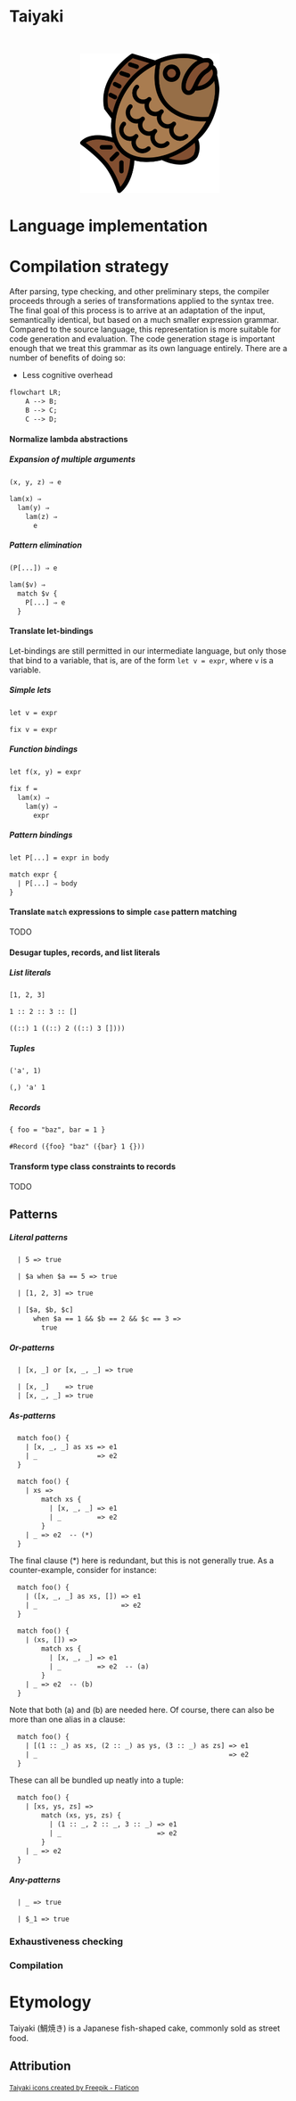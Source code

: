 # Taiyaki

<p>&nbsp;</p>
<p align="center">
  <img src="https://raw.githubusercontent.com/laserpants/area-51/dev/taiyaki/docs/taiyaki.png" width="250" />
</p>

# Language implementation

# Compilation strategy

After parsing, type checking, and other preliminary steps, the compiler
proceeds through a series of transformations applied to the syntax tree. The
final goal of this process is to arrive at an adaptation of the input,
semantically identical, but based on a much smaller expression grammar.
Compared to the source language, this representation is more suitable for code
generation and evaluation. The code generation stage is important enough that
we treat this grammar as its own language entirely. There are a number of
benefits of doing so:

- Less cognitive overhead

```mermaid
flowchart LR;
    A --> B;
    B --> C;
    C --> D;
```

#### Normalize lambda abstractions

##### Expansion of multiple arguments

```
(x, y, z) ⇒ e
```

```
lam(x) ⇒
  lam(y) ⇒
    lam(z) ⇒
      e
```

##### Pattern elimination

```
(P[...]) ⇒ e
```

```
lam($v) ⇒
  match $v {
    P[...] ⇒ e
  }
```

#### Translate let-bindings

Let-bindings are still permitted in our intermediate language, but only those
that bind to a variable, that is, are of the form `let v = expr`, where `v` is
a variable.

##### Simple lets

```
let v = expr
```

```
fix v = expr
```

##### Function bindings

```
let f(x, y) = expr
```

```
fix f =
  lam(x) ⇒
    lam(y) ⇒
      expr
```

##### Pattern bindings

```
let P[...] = expr in body
```

```
match expr {
  | P[...] ⇒ body
}
```

#### Translate `match` expressions to simple `case` pattern matching

TODO

#### Desugar tuples, records, and list literals

##### List literals

```
[1, 2, 3]
```

```
1 :: 2 :: 3 :: []
```

```
((::) 1 ((::) 2 ((::) 3 [])))
```

##### Tuples

```
('a', 1)
```

```
(,) 'a' 1
```

##### Records

```
{ foo = "baz", bar = 1 }
```

```
#Record ({foo} "baz" ({bar} 1 {}))
```

#### Transform type class constraints to records

TODO

## Patterns

##### Literal patterns

```
  | 5 => true
```

```
  | $a when $a == 5 => true
```

```
  | [1, 2, 3] => true
```

```
  | [$a, $b, $c]
      when $a == 1 && $b == 2 && $c == 3 =>
        true
```

##### Or-patterns

```
  | [x, _] or [x, _, _] => true
```

```
  | [x, _]    => true
  | [x, _, _] => true
```

##### As-patterns

```
  match foo() {
    | [x, _, _] as xs => e1
    | _               => e2
  }
```

```
  match foo() {
    | xs =>
        match xs {
          | [x, _, _] => e1
          | _         => e2
        }
    | _ => e2  -- (*)
  }
```

The final clause (*) here is redundant, but this is not generally true.
As a counter-example, consider for instance:

```
  match foo() {
    | ([x, _, _] as xs, []) => e1
    | _                     => e2
  }
```

```
  match foo() {
    | (xs, []) =>
        match xs {
          | [x, _, _] => e1
          | _         => e2  -- (a)
        }
    | _ => e2  -- (b)
  }
```

Note that both (a) and (b) are needed here. Of course, there can also be more
than one alias in a clause:

```
  match foo() {
    | [(1 :: _) as xs, (2 :: _) as ys, (3 :: _) as zs] => e1
    | _                                                => e2
  }
```

These can all be bundled up neatly into a tuple:

```
  match foo() {
    | [xs, ys, zs] =>
        match (xs, ys, zs) {
          | (1 :: _, 2 :: _, 3 :: _) => e1
          | _                        => e2
        }
    | _ => e2
  }
```

<!--

```
  match ys {
    | ((1 :: 2 :: _) as xs, (1 :: 2 :: _) as ys) => xs <> ys
    | _ => e2
  }
```

```
  match ys {
    | (xs , ys) =>
        match (xs, ys) {
          | (1 :: 2 :: _, 1 :: 2 :: _) => xs <> ys
          | _                          => e2
        }
    | _ => e2
  }
```

```
  match ys {
    | (xs , ys) =>
        match xs {
          | 1 :: 2 :: _ =>
              match ys {
                | 1 :: 2 :: _ => xs <> ys
                | _           => e2
              }
          | _ => e2
        }
  }
```

-->

##### Any-patterns

```
  | _ => true
```

```
  | $_1 => true
```

### Exhaustiveness checking

### Compilation

# Etymology

Taiyaki (鯛焼き) is a Japanese fish-shaped cake, commonly sold as street food.

## Attribution

<small>
  <a href="https://www.flaticon.com/free-icons/taiyaki" title="taiyaki icons">Taiyaki icons created by Freepik - Flaticon</a>
</small>
